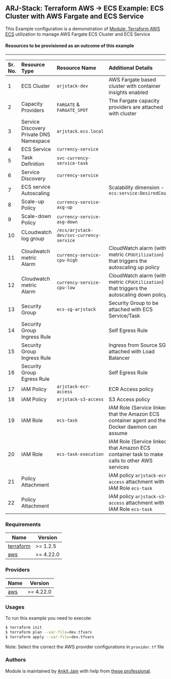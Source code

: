 ## ARJ-Stack: Terraform AWS -> ECS Example: ECS Cluster with AWS Fargate and ECS Service

This Example configuration is a demonstration of [Module: Terraform AWS ECS](https://github.com/ankit-jn/terraform-aws-ecs) utilization to manage AWS Fargate ECS Cluster and ECS Service


#### Resources to be provisioned as an outcome of this example
---

| Sr. No. | Resource Type | Resource Name | Additional Details |
|:------|:------|:------|:------|
| 1 | ECS Cluster | `arjstack-dev` | AWS Fargate based cluster with container insights enabled |
| 2 | Capacity Providers | `FARGATE` & `FARGATE_SPOT` | The Fargate capacity providers are attached with cluster |
| 3 | Service Discovery Private DNS Namespace | `arjstack.ecs.local` |  |
| 4 | ECS Service | `currency-service` |  |
| 5 | Task Definition | `svc-currency-service-task` |  |
| 6 | Service Discovery | `currency-service` |  |
| 7 | ECS service Autoscaling |  | Scalability dimension - `ecs:service:DesiredCount` |
| 8 | Scale-up Policy | `currency-service-asg-up` |  |
| 9 | Scale-down Policy | `currency-service-asg-down` |  |
| 10 | CLoudwatch log group | `/ecs/arjstack-dev/svc-currency-service` |  |
| 11 | Cloudwatch metric Alarm | `currency-service-cpu-high` | CloudWatch alarm (with metric `CPUUtilization`) that triggers the autoscaling up policy |
| 12 | Cloudwatch metric Alarm | `currency-service-cpu-low` | CloudWatch alarm (with metric `CPUUtilization`) that triggers the autoscaling down policy |
| 13 | Security Group | `ecs-sg-arjstack` | Security Group to be attached with ECS Service/Task |
| 14 | Security Group Ingress Rule |  | Self Egress Rule |
| 15 | Security Group Ingress Rule |  | Ingress from Source SG attached with Load Balancer |
| 16 | Security Group Egress Rule |  | Self Egress Rule |
| 17 | IAM Policy | `arjstack-ecr-access` | ECR Access policy |
| 18 | IAM Policy | `arjstack-s3-access` | S3 Access policy |
| 19 | IAM Role | `ecs-task` | IAM Role (Service linked) that the Amazon ECS container agent and the Docker daemon can assume |
| 20 | IAM Role | `ecs-task-execution` | IAM Role (Service linked) that Amazon ECS container task to make calls to other AWS services |
| 21 | Policy Attachment |  | IAM policy `arjstack-ecr-access` attachment with IAM Role `ecs-task` |
| 22 | Policy Attachment |  | IAM policy `arjstack-s3-access` attachment with IAM Role `ecs-task` |

### Requirements

| Name | Version |
|------|---------|
| <a name="requirement_terraform"></a> [terraform](#requirement\_terraform) | >= 1.2.5 |
| <a name="requirement_aws"></a> [aws](#requirement\_aws) | >= 4.22.0 |

### Providers

| Name | Version |
|------|---------|
| <a name="provider_aws"></a> [aws](#provider\_aws) | >= 4.22.0 |

### Usages

To run this example you need to execute:

```bash
$ terraform init
$ terraform plan --var-file=dev.tfvars
$ terraform apply --var-file=dev.tfvars
```

Note: Select the correct the AWS provider configurations in `provider.tf` file

### Authors

Module is maintained by [Ankit Jain](https://github.com/ankit-jn) with help from [these professional](https://github.com/ankit-jn/terraform-aws-examples/graphs/contributors).